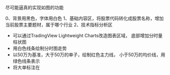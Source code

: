 尽可能逼真的实现如图的功能

0、背景用黑色，字体用白色
1、基础内容区，将股票代码转化成股票名称，增加当前股票主要题材，属于哪个行业
2、技术指标分析区
- 可以通过TradingView Lightweight Charts改造图表区域， 底部增加分时量柱状图
- 用白色线条绘制分时图走势
- 以50万为基准，大于50万的单子，绘制红色主力线， 小于50万的均价线，用绿色线条表示
- 将大单标注在